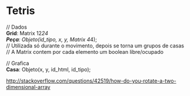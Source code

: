 # Tetris
// Dados    
__Grid__: Matrix 12*24    
__Peça__: Objeto(id_tipo, x, y, Matrix 4*4);    
// Utilizada só durante o movimento, depois se torna um grupos de casas    
// A Matrix contem por cada elemento um boolean libre/ocupado    
    
// Grafica    
__Casa__: Objeto(x, y, id_html, id_tipo);    

http://stackoverflow.com/questions/42519/how-do-you-rotate-a-two-dimensional-array
